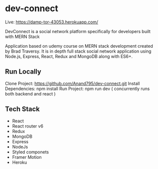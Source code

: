 # dev-connect
Live: https://damp-tor-43053.herokuapp.com/

DevConnect is a social network platform specifically for developers built with MERN Stack

Application based on udemy course on MERN stack development created by Brad Traversy. It is in depth full stack social network application using Node.js, Express, React, Redux and MongoDB along with ES6+.

## Run Locally
Clone Project: https://github.com/Anand795/dev-connect.git
Install Dependencies: npm install
Run Project: npm run dev ( concurrently runs both backend and react )

## Tech Stack 
* React 
* React router v6
* Redux
* MongoDB 
* Express
* NodeJs 
* Styled componets
* Framer Motion
* Heroku
